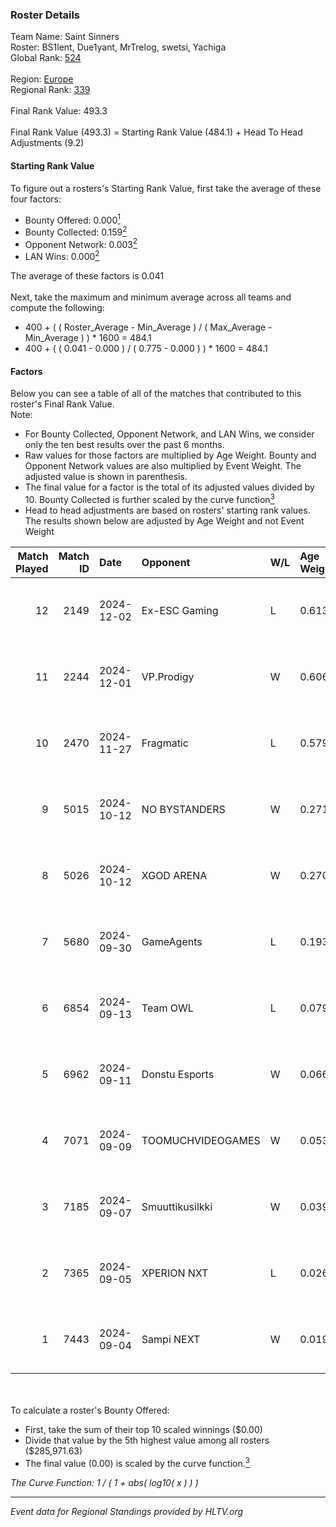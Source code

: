### Roster Details<br />
Team Name: Saint Sinners<br />
Roster: BS1lent, Due1yant, MrTrelog, swetsi, Yachiga<br />
Global Rank: [524](../../standings_global_2025_02_28.md)<br />
<br />
Region: [Europe]( ../../standings_europe_2025_02_28.md)<br />
Regional Rank: [339]( ../../standings_europe_2025_02_28.md)<br />
<br />
Final Rank Value:  493.3<br />
<br />
Final Rank Value (493.3) = Starting Rank Value (484.1) + Head To Head Adjustments (9.2)<br />

#### Starting Rank Value<br />
To figure out a rosters's Starting Rank Value, first take the average of these four factors:<br />
- Bounty Offered: 0.000[<sup>1</sup>](#table2)
- Bounty Collected: 0.159[<sup>2</sup>](#table1)
- Opponent Network: 0.003[<sup>2</sup>](#table1)
- LAN Wins: 0.000[<sup>2</sup>](#table1)

The average of these factors is 0.041<br />
<br />
Next, take the maximum and minimum average across all teams and compute the following:<br />
- 400 + ( ( Roster_Average - Min_Average ) / ( Max_Average - Min_Average ) ) * 1600 = 484.1
- 400 + ( ( 0.041 - 0.000 ) / ( 0.775 - 0.000 ) ) * 1600 = 484.1


#### Factors<br />
Below you can see a table of all of the matches that contributed to this roster's Final Rank Value.<br />
Note:<br />

- For Bounty Collected, Opponent Network, and LAN Wins, we consider only the ten best results over the past 6 months.
- Raw values for those factors are multiplied by Age Weight. Bounty and Opponent Network values are also multiplied by Event Weight. The adjusted value is shown in parenthesis.
- The final value for a factor is the total of its adjusted values divided by 10. Bounty Collected is further scaled by the curve function[<sup>3</sup>](#curveFunction)
- Head to head adjustments are based on rosters' starting rank values. The results shown below are adjusted by Age Weight and not Event Weight
<span id="table1"></span><br />


| Match Played | Match ID | Date       | Opponent          | W/L | Age Weight | Event Weight | Bounty Collected | Opponent Network | LAN Wins  | H2H Adj. | Roster                                        |
| -: | -: | :- | :- | :- | :- | :- | :- | :- | :- | -: | :- |
|           12 |     2149 | 2024-12-02 | Ex-ESC Gaming     | L   | 0.613      | -            | -                | -                | -         |    -4.91 | BS1lent, Due1yant, MrTrelog, swetsi, Yachiga  |
|           11 |     2244 | 2024-12-01 | VP.Prodigy        | W   | 0.606      | 0.333        | 0.000 (0.000)    | 0.130 (0.026)    | 0 (0.000) |    11.83 | BS1lent, Due1yant, MrTrelog, swetsi, Yachiga  |
|           10 |     2470 | 2024-11-27 | Fragmatic         | L   | 0.579      | -            | -                | -                | -         |    -7.07 | BS1lent, Due1yant, MrTrelog, swetsi, Yachiga  |
|            9 |     5015 | 2024-10-12 | NO BYSTANDERS     | W   | 0.271      | 0.143        | 0.000 (0.000)    | 0.020 (0.001)    | 0 (0.000) |     4.40 | BS1lent, Due1yant, MrTrelog, swetsi, Yachiga  |
|            8 |     5026 | 2024-10-12 | XGOD ARENA        | W   | 0.270      | 0.143        | 0.000 (0.000)    | 0.042 (0.002)    | 0 (0.000) |     5.62 | BS1lent, Due1yant, MrTrelog, swetsi, Yachiga  |
|            7 |     5680 | 2024-09-30 | GameAgents        | L   | 0.193      | -            | -                | -                | -         |    -1.98 | BS1lent, Due1yant, MrTrelog, swetsi, Yachiga  |
|            6 |     6854 | 2024-09-13 | Team OWL          | L   | 0.079      | -            | -                | -                | -         |    -1.27 | em0em044ka, MrTrelog, Sa1nTy, swetsi, Yachiga |
|            5 |     6962 | 2024-09-11 | Donstu Esports    | W   | 0.066      | 0.333        | 0.000 (0.000)    | 0.171 (0.004)    | 0 (0.000) |     1.09 | em0em044ka, MrTrelog, Sa1nTy, swetsi, Yachiga |
|            4 |     7071 | 2024-09-09 | TOOMUCHVIDEOGAMES | W   | 0.053      | 0.333        | 0.000 (0.000)    | 0.003 (0.000)    | 0 (0.000) |     0.81 | em0em044ka, MrTrelog, Sa1nTy, swetsi, Yachiga |
|            3 |     7185 | 2024-09-07 | Smuuttikusilkki   | W   | 0.039      | 0.333        | 0.000 (0.000)    | 0.101 (0.001)    | 0 (0.000) |     0.60 | em0em044ka, MrTrelog, Sa1nTy, swetsi, Yachiga |
|            2 |     7365 | 2024-09-05 | XPERION NXT       | L   | 0.026      | -            | -                | -                | -         |    -0.23 | em0em044ka, MrTrelog, Sa1nTy, swetsi, Yachiga |
|            1 |     7443 | 2024-09-04 | Sampi NEXT        | W   | 0.019      | 0.333        | 0.000 (0.000)    | 0.027 (0.000)    | 0 (0.000) |     0.32 | em0em044ka, MrTrelog, Sa1nTy, swetsi, Yachiga |

<br />
<span id="table2"></span><br />
To calculate a roster's Bounty Offered:<br />

- First, take the sum of their top 10 scaled winnings ($0.00)
- Divide that value by the 5th highest value among all rosters ($285,971.63)
- The final value (0.00) is scaled by the curve function.[<sup>3</sup>](#curveFunction)

<span id="curveFunction"></span>_The Curve Function: 1 / ( 1 + abs( log10( x ) ) )_<br />

---
_Event data for Regional Standings provided by HLTV.org_<br />
